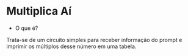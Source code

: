 # Multiplica Aí

- O que é?

Trata-se de um circuito simples para receber informação do prompt e imprimir os múltiplos desse número em uma tabela.
